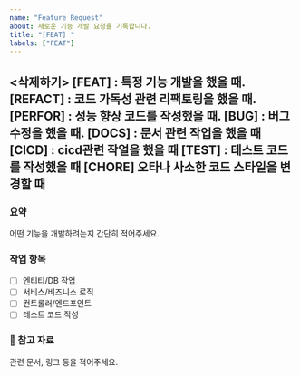 ```yaml
---
name: "Feature Request"
about: 새로운 기능 개발 요청을 기록합니다.
title: "[FEAT] "
labels: ["FEAT"]
---
```

<삭제하기>
[FEAT] : 특정 기능 개발을 했을 때.
[REFACT] : 코드 가독성 관련 리팩토링을 했을 때.
[PERFOR] : 성능 향상 코드를 작성했을 때.
[BUG] : 버그 수정을 했을 때.
[DOCS] : 문서 관련 작업을 했을 때
[CICD] : cicd관련 작얼을 했을 때
[TEST] : 테스트 코드를 작성했을 때
[CHORE] 오타나 사소한 코드 스타일을 변경할 때
---

###  요약
어떤 기능을 개발하려는지 간단히 적어주세요.

### 작업 항목
- [ ] 엔티티/DB 작업
- [ ] 서비스/비즈니스 로직
- [ ] 컨트롤러/엔드포인트
- [ ] 테스트 코드 작성

### 🔗 참고 자료
관련 문서, 링크 등을 적어주세요.